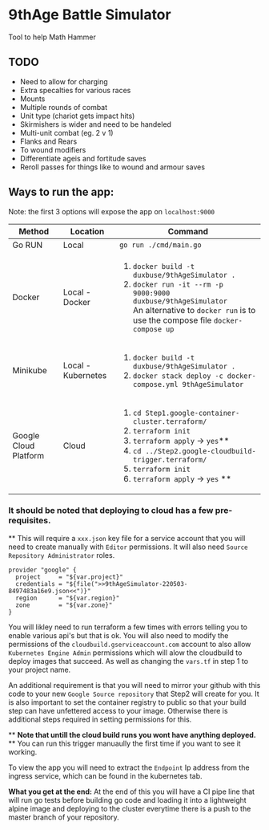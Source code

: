 # 9thAge Battle Simulator
Tool to help Math Hammer

## TODO

- Need to allow for charging
- Extra specalties for various races
- Mounts
- Multiple rounds of combat
- Unit type (chariot gets impact hits)
- Skirmishers is wider and need to be handeled
- Multi-unit combat (eg. 2 v 1)
- Flanks and Rears
- To wound modifiers
- Differentiate ageis and fortitude saves
- Reroll passes for things like to wound and armour saves

## Ways to run the app:
Note: the first 3 options will expose the app on `localhost:9000`

Method | Location | Command
--- | --- | ---
Go RUN | Local | `go run ./cmd/main.go`
Docker | Local - Docker| <ol> <li> `docker build -t duxbuse/9thAgeSimulator .`</li> <li>`docker run -it --rm -p 9000:9000 duxbuse/9thAgeSimulator`</li> An alternative to `docker run` is to use the compose file `docker-compose up`
Minikube | Local - Kubernetes| <ol> <li> `docker build -t duxbuse/9thAgeSimulator .`</li> <li>`docker stack deploy -c docker-compose.yml 9thAgeSimulator`</li>
Google Cloud Platform | Cloud | <ol> <li>`cd Step1.google-container-cluster.terraform/`</li> <li>`terraform init` </li><li>`terraform apply` -> `yes`\*\*</li><li>`cd ../Step2.google-cloudbuild-trigger.terraform/` </li><li>`terraform init` </li><li>`terraform apply` -> `yes` \*\* </li></ol>

### It should be noted that deploying to cloud has a few pre-requisites.

** This will require a `xxx.json` key file for a service account that you will need to create manually with `Editor` permissions. It will also need `Source Repository Administrator` roles.

```
provider "google" {
  project     = "${var.project}"
  credentials = "${file(">>9thAgeSimulator-220503-8497483a16e9.json<<")}"
  region      = "${var.region}"
  zone        = "${var.zone}"
}
```
You will likley need to run terraform a few times with errors telling you to enable various api's but that is ok.
You will also need to modify the permissions of the `cloudbuild.gserviceaccount.com` account to also allow `Kubernetes Engine Admin` permissions which will alow the cloudbuild to deploy images that succeed. As well as changing the `vars.tf` in step 1 to your project name.

An additional requirement is that you will need to mirror your github with this code to your new `Google Source repository` that Step2 will create for you. It is also important to set the container registry to public so that your build step can have unfettered access to your image. Otherwise there is additional steps required in setting permissions for this.

 ** **Note that untill the cloud build runs you wont have anything deployed.** ** You can run this trigger manuaully the first time if you want to see it working.

To view the app you will need to extract the `Endpoint` Ip address from the ingress service, which can be found in the kubernetes tab.

**What you get at the end:**
At the end of this you will have a CI pipe line that will run go tests before building go code and loading it into a lightweight alpine image and deploying to the cluster everytime there is a push to the master branch of your repository.